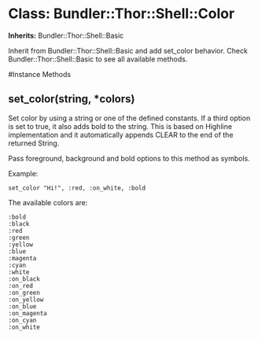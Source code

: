# Class: Bundler::Thor::Shell::Color
**Inherits:** Bundler::Thor::Shell::Basic
    

Inherit from Bundler::Thor::Shell::Basic and add set_color behavior. Check
Bundler::Thor::Shell::Basic to see all available methods.



#Instance Methods
## set_color(string, *colors) [](#method-i-set_color)
Set color by using a string or one of the defined constants. If a third option
is set to true, it also adds bold to the string. This is based on Highline
implementation and it automatically appends CLEAR to the end of the returned
String.

Pass foreground, background and bold options to this method as symbols.

Example:

    set_color "Hi!", :red, :on_white, :bold

The available colors are:

    :bold
    :black
    :red
    :green
    :yellow
    :blue
    :magenta
    :cyan
    :white
    :on_black
    :on_red
    :on_green
    :on_yellow
    :on_blue
    :on_magenta
    :on_cyan
    :on_white

